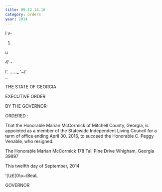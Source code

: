 ```yaml
---
title: 09.12.14.16
category: orders
year: 2014
---
```

 

I v-

1.

u

4‘ -

I‘. .___.._..___
‘\~\‘\
.\.

THE STATE OF GEORGIA

EXECUTIVE ORDER

BY THE GOVERNOR:

ORDERED :

That the Honorable Marian McCormick of Mitchell County,
Georgia, is appointed as a member of the Statewide Independent
Living Council for a term of office ending April 30, 2016, to
succeed the Honorable C. Peggy Venable, who resigned.

The Honorable Marian McCormick
178 Tall Pine Drive
Whigham, Georgia 39897

This twelfth day of September, 2014

‘(\z£[0\o~\BeaL

GOVERNOR

